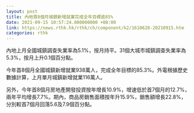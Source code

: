 ```yaml
---
layout: post
title: 內地首8個月城鎮新增就業完成全年目標逾85%
date: 2021-09-15 10:57:24.000000000 +08:00
link: https://news.rthk.hk/rthk/ch/component/k2/1610628-20210915.htm
categories: rthk
---
```


內地上月全國城鎮調查失業率為5.1%，按月持平。31個大城市城鎮調查失業率為5.3%，按月上升0.1個百分點。

今年首8個月全國城鎮新增就業938萬人，完成全年目標的85.3%。外電根據歷史數據計算，上月單月城鎮新增就業116萬人。

另外，今年首8個月房地產開發投資按年增長10.9%，增速低於首7個月的12.7%，兩年平均增長7.7%。期內，商品房銷售面積按年升15.9%，銷售額增長22.8%，分別較首7個月回落5.6及7.9個百分點。
